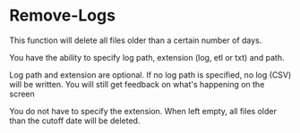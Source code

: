 # Remove-Logs
This function will delete all files older than a certain number of days.

You have the ability to specify log path, extension (log, etl or txt) and path.

Log path and extension are optional. If no log path is specified, no log (CSV) will be written. You will still get feedback on what's happening on the screen

You do not have to specify the extension. When left empty, all files older than the cutoff date will be deleted.
